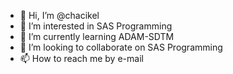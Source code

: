 - 👋 Hi, I’m @chacikel
- 👀 I’m interested in SAS Programming
- 🌱 I’m currently learning ADAM-SDTM
- 💞️ I’m looking to collaborate on SAS Programming
- 📫 How to reach me by e-mail

<!---
chacikel/chacikel is a ✨ special ✨ repository because its `README.md` (this file) appears on your GitHub profile.
You can click the Preview link to take a look at your changes.
--->
